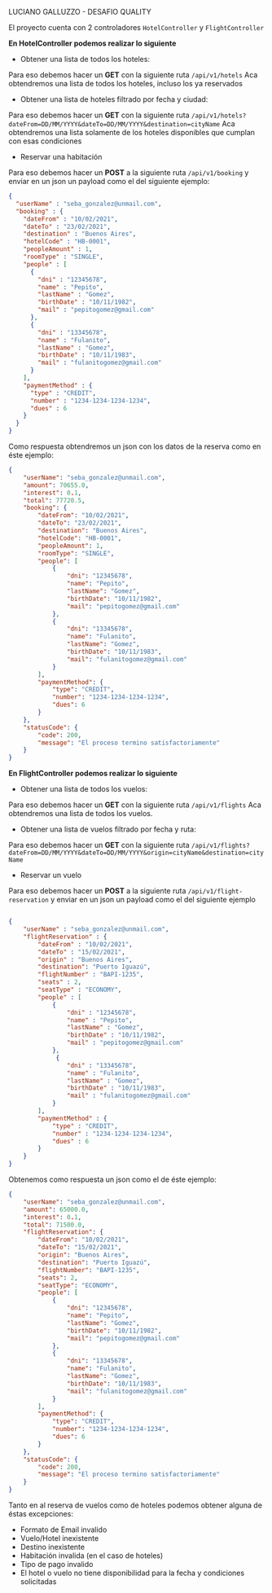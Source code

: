 LUCIANO GALLUZZO - DESAFIO QUALITY

El proyecto cuenta con 2 controladores `HotelController` y `FlightController`

**En HotelController podemos realizar lo siguiente**

- Obtener una lista de todos los hoteles:

Para eso debemos hacer un **GET** con la siguiente ruta `/api/v1/hotels` Aca obtendremos una lista de todos los hoteles, incluso los ya reservados

- Obtener una lista de hoteles filtrado por fecha y ciudad:

Para eso debemos hacer un **GET** con la siguiente ruta `/api/v1/hotels?dateFrom=DD/MM/YYYY&dateTo=DD/MM/YYYY&destination=cityName` Aca obtendremos una lista solamente de los hoteles disponibles que cumplan con esas condiciones

- Reservar una habitación

Para eso debemos hacer un **POST** a la siguiente ruta `/api/v1/booking` y enviar en un json un payload como el del siguiente ejemplo:
```json
{
  "userName" : "seba_gonzalez@unmail.com",
  "booking" : {
    "dateFrom" : "10/02/2021",
    "dateTo" : "23/02/2021",
    "destination" : "Buenos Aires",
    "hotelCode" : "HB-0001",
    "peopleAmount" : 1,
    "roomType" : "SINGLE",
    "people" : [
      {
        "dni" : "12345678",
        "name" : "Pepito",
        "lastName" : "Gomez",
        "birthDate" : "10/11/1982",
        "mail" : "pepitogomez@gmail.com"
      },
      {
        "dni" : "13345678",
        "name" : "Fulanito",
        "lastName" : "Gomez",
        "birthDate" : "10/11/1983",
        "mail" : "fulanitogomez@gmail.com"
      }
    ],
    "paymentMethod" : {
      "type" : "CREDIT",
      "number" : "1234-1234-1234-1234",
      "dues" : 6
    }
  }
}
```
Como respuesta obtendremos un json con los datos de la reserva como en éste ejemplo:
```json
{
    "userName": "seba_gonzalez@unmail.com",
    "amount": 70655.0,
    "interest": 0.1,
    "total": 77720.5,
    "booking": {
        "dateFrom": "10/02/2021",
        "dateTo": "23/02/2021",
        "destination": "Buenos Aires",
        "hotelCode": "HB-0001",
        "peopleAmount": 1,
        "roomType": "SINGLE",
        "people": [
            {
                "dni": "12345678",
                "name": "Pepito",
                "lastName": "Gomez",
                "birthDate": "10/11/1982",
                "mail": "pepitogomez@gmail.com"
            },
            {
                "dni": "13345678",
                "name": "Fulanito",
                "lastName": "Gomez",
                "birthDate": "10/11/1983",
                "mail": "fulanitogomez@gmail.com"
            }
        ],
        "paymentMethod": {
            "type": "CREDIT",
            "number": "1234-1234-1234-1234",
            "dues": 6
        }
    },
    "statusCode": {
        "code": 200,
        "message": "El proceso termino satisfactoriamente"
    }
}
```

**En FlightController podemos realizar lo siguiente**

- Obtener una lista de todos los vuelos:

Para eso debemos hacer un **GET** con la siguiente ruta `/api/v1/flights` Aca obtendremos una lista de todos los vuelos.

- Obtener una lista de vuelos filtrado por fecha  y ruta:

Para eso debemos hacer un **GET** con la siguiente ruta `/api/v1/flights?dateFrom=DD/MM/YYYY&dateTo=DD/MM/YYYY&origin=cityName&destination=cityName`

- Reservar un vuelo

Para eso debemos hacer un **POST** a la siguiente ruta `/api/v1/flight-reservation` y enviar en un json un payload como el del siguiente ejemplo
```json

{
    "userName" : "seba_gonzalez@unmail.com",
    "flightReservation" : {
        "dateFrom" : "10/02/2021",
        "dateTo" : "15/02/2021",
        "origin" : "Buenos Aires",
        "destination": "Puerto Iguazú",
        "flightNumber" : "BAPI-1235",
        "seats" : 2,
        "seatType" : "ECONOMY",
        "people" : [
            {
                "dni" : "12345678",
                "name" : "Pepito",
                "lastName" : "Gomez",
                "birthDate" : "10/11/1982",
                "mail" : "pepitogomez@gmail.com"
            },
             {
                "dni" : "13345678",
                "name" : "Fulanito",
                "lastName" : "Gomez",
                "birthDate" : "10/11/1983",
                "mail" : "fulanitogomez@gmail.com"
            }
        ],
        "paymentMethod" : {
            "type" : "CREDIT",
            "number" : "1234-1234-1234-1234",
            "dues" : 6
        }
    }
}
```

Obtenemos como respuesta un json como el de éste ejemplo:

```json
{
    "userName": "seba_gonzalez@unmail.com",
    "amount": 65000.0,
    "interest": 0.1,
    "total": 71500.0,
    "flightReservation": {
        "dateFrom": "10/02/2021",
        "dateTo": "15/02/2021",
        "origin": "Buenos Aires",
        "destination": "Puerto Iguazú",
        "flightNumber": "BAPI-1235",
        "seats": 2,
        "seatType": "ECONOMY",
        "people": [
            {
                "dni": "12345678",
                "name": "Pepito",
                "lastName": "Gomez",
                "birthDate": "10/11/1982",
                "mail": "pepitogomez@gmail.com"
            },
            {
                "dni": "13345678",
                "name": "Fulanito",
                "lastName": "Gomez",
                "birthDate": "10/11/1983",
                "mail": "fulanitogomez@gmail.com"
            }
        ],
        "paymentMethod": {
            "type": "CREDIT",
            "number": "1234-1234-1234-1234",
            "dues": 6
        }
    },
    "statusCode": {
        "code": 200,
        "message": "El proceso termino satisfactoriamente"
    }
}
```

Tanto en al reserva de vuelos como de hoteles podemos obtener alguna de éstas excepciones:
- Formato de Email invalido
- Vuelo/Hotel inexistente
- Destino inexistente
- Habitación invalida (en el caso de hoteles)
- Tipo de pago invalido
- El hotel o vuelo no tiene disponibilidad para la fecha y condiciones solicitadas

